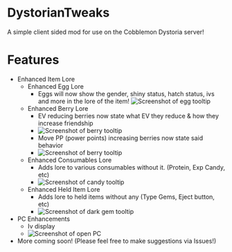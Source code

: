 # DystorianTweaks
A simple client sided mod for use on the Cobblemon Dystoria server!

# Features
- Enhanced Item Lore
  - Enhanced Egg Lore
    - Eggs will now show the gender, shiny status, hatch status, ivs and more in the lore of the item!
      ![Screenshot of egg tooltip](https://cdn.modrinth.com/data/cached_images/4a6c64576bd6d13c8cd078b92b8286eec11e02b3.png)
  - Enhanced Berry Lore
    - EV reducing berries now state what EV they reduce & how they increase friendship
    - ![Screenshot of berry tooltip](https://cdn.modrinth.com/data/cached_images/7b9b4467e7d6025402af3fab189c1fae981b19b3.png)
    - Move PP (power points) increasing berries now state said behavior
    - ![Screenshot of berry tooltip](https://cdn.modrinth.com/data/cached_images/4807c39650160b13e5fab73354fb03e4ba43b915.png)
  - Enhanced Consumables Lore
    - Adds lore to various consumables without it. (Protein, Exp Candy, etc)
    - ![Screenshot of candy tooltip](https://cdn.modrinth.com/data/cached_images/029684ee43db5594bc7a5f2882b778d974308296.png)
  - Enhanced Held Item Lore
    - Adds lore to held items without any (Type Gems, Eject button, etc)
    - ![Screenshot of dark gem tooltip](https://cdn.modrinth.com/data/cached_images/13ae8843ea0c7d9d2d96dc0e17a013aa9ba00bd0.png)
- PC Enhancements
  - Iv display
  - ![Screenshot of open PC](https://cdn.modrinth.com/data/cached_images/d996f9e83662834be11e9c04fabd410958e12ce1.png)
- More coming soon! (Please feel free to make suggestions via Issues!)